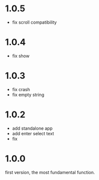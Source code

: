 # 1.0.5
- fix scroll compatibility

# 1.0.4
- fix show

# 1.0.3
- fix crash
- fix empty string

# 1.0.2
- add standalone app
- add enter select text
- fix

# 1.0.0

first version, the most fundamental function.